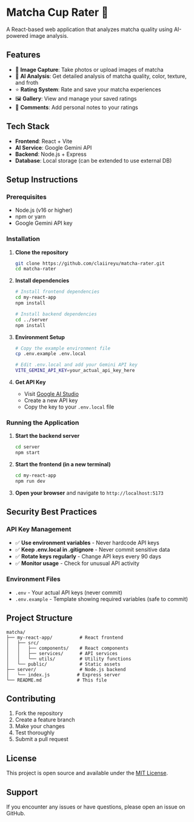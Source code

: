# Matcha Cup Rater 🍵

A React-based web application that analyzes matcha quality using AI-powered image analysis.

## Features

- 📸 **Image Capture**: Take photos or upload images of matcha
- 🤖 **AI Analysis**: Get detailed analysis of matcha quality, color, texture, and froth
- ⭐ **Rating System**: Rate and save your matcha experiences
- 🖼️ **Gallery**: View and manage your saved ratings
- 💬 **Comments**: Add personal notes to your ratings

## Tech Stack

- **Frontend**: React + Vite
- **AI Service**: Google Gemini API
- **Backend**: Node.js + Express
- **Database**: Local storage (can be extended to use external DB)

## Setup Instructions

### Prerequisites

- Node.js (v16 or higher)
- npm or yarn
- Google Gemini API key

### Installation

1. **Clone the repository**
   ```bash
   git clone https://github.com/claiireyu/matcha-rater.git
   cd matcha-rater
   ```

2. **Install dependencies**
   ```bash
   # Install frontend dependencies
   cd my-react-app
   npm install
   
   # Install backend dependencies
   cd ../server
   npm install
   ```

3. **Environment Setup**
   ```bash
   # Copy the example environment file
   cp .env.example .env.local
   
   # Edit .env.local and add your Gemini API key
   VITE_GEMINI_API_KEY=your_actual_api_key_here
   ```

4. **Get API Key**
   - Visit [Google AI Studio](https://aistudio.google.com/app/apikey)
   - Create a new API key
   - Copy the key to your `.env.local` file

### Running the Application

1. **Start the backend server**
   ```bash
   cd server
   npm start
   ```

2. **Start the frontend (in a new terminal)**
   ```bash
   cd my-react-app
   npm run dev
   ```

3. **Open your browser** and navigate to `http://localhost:5173`

## Security Best Practices

### API Key Management

- ✅ **Use environment variables** - Never hardcode API keys
- ✅ **Keep .env.local in .gitignore** - Never commit sensitive data
- ✅ **Rotate keys regularly** - Change API keys every 90 days
- ✅ **Monitor usage** - Check for unusual API activity

### Environment Files

- `.env` - Your actual API keys (never commit)
- `.env.example` - Template showing required variables (safe to commit)

## Project Structure

```
matcha/
├── my-react-app/          # React frontend
│   ├── src/
│   │   ├── components/    # React components
│   │   ├── services/      # API services
│   │   └── utils/         # Utility functions
│   └── public/            # Static assets
├── server/                # Node.js backend
│   └── index.js          # Express server
└── README.md             # This file
```

## Contributing

1. Fork the repository
2. Create a feature branch
3. Make your changes
4. Test thoroughly
5. Submit a pull request

## License

This project is open source and available under the [MIT License](LICENSE).

## Support

If you encounter any issues or have questions, please open an issue on GitHub.
